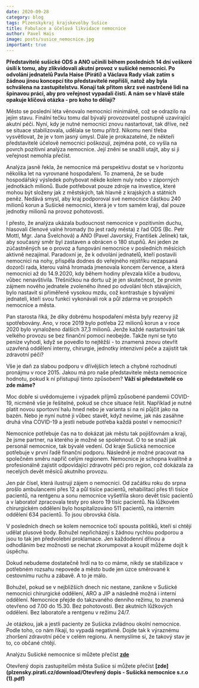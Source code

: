 ```yaml
---
date: 2020-09-28
category: blog
tags: Plzenskykraj krajskevolby Sušice
title: Fabulace a účelová likvidace nemocnice
author: Pavel Hais
image: posts/susice_nemocnice.jpg
important: true
---
```

**Představitelé sušické ODS a ANO učinili během posledních 14 dní veškeré úsilí k tomu, aby zlikvidovali akutní provoz v sušické nemocnici. Po odvolání jednatelů Pavla Haise (Piráti) a Václava Rady však zatím s žádnou jinou koncepcí tito představitelé nepřišli, natož aby byla schválena na zastupitelstvu. Konají tak přitom skrz své nastrčené lidi na špinavou práci, aby pro veřejnost vypadali čistí. A nám se v hlavě stále opakuje klíčová otázka - pro koho to dělají?**

Město se poslední léta věnovalo nemocnici minimálně, což se odrazilo na jejím stavu. Finální tečku tomu dal bývalý provozovatel postupně uzavírající akutní péči. Nyní, kdy je nutné nemocnici znovu nastartovat, tak dříve, než se situace stabilizovala, udělala se tomu přítrž. Nikomu není třeba vysvětlovat, že je v tom jasný úmysl. Dále je prokazatelné, že někteří představitelé účelově nemocnici poškozují, zejména poté, co vyšla na povrch pozitivní analýza nemocnice. Její znění se snažili utajit, aby si ji veřejnost nemohla přečíst. 

Analýza jasně řekla, že nemocnice má perspektivu dostat se v horizontu několika let na vyrovnané hospodaření. To znamená, že se bude hospodářský výsledek pohybovat někde kolem nuly nebo v záporných jednotkách milionů. Bude potřebovat pouze zdroje na investice, které mohou být složeny jak z městských, tak hlavně z krajských a státních peněz. Nedává smysl, aby kraj podporoval své nemocnice částkou 240 milionů korun a Sušické nemocnici, která je v tom samém kraji, dal pouze jednotky milionů na provoz pohotovosti.

I přesto, že analýza ukázala budoucnost nemocnice v pozitivním duchu, hlasovali členové valné hromady (to jest rady města) z řad ODS (Bc. Petr Mottl, Mgr. Jana Švelchová) a ANO (Pavel Javorský, František Jelínek) tak, aby současný směr byl zastaven a obrácen o 180 stupňů. Ani jeden ze zúčastněných se o provoz a fungování nemocnice v posledních měsících aktivně nezajímal. Paradoxní je, že k odvolání jednatelů, kteří postavili nemocnici na nohy, přispěla dodnes do veřejného rejstříku nezapsaná dozorčí rada, kterou valná hromada jmenovala koncem července, a která nemocnici až do 14.9.2020, kdy během hodiny převzala klíče a budovu, vůbec nenavštívila. Třešničkou na dortu už je jen skutečnost, že prvním zájmem nového jednatele zvoleného ihned po odvolání těch stávajících, bylo nastavit si přiměřeně vysokou mzdu, což kontrastuje s bývalými jednateli, kteří svou funkci vykonávali rok a půl zdarma ve prospěch nemocnice a města.

Pan starosta říká, že díky dobrému hospodaření města byly rezervy již spotřebovány. Ano, v roce 2019 bylo potřeba  22 milionů korun a v roce 2020 bylo vynaloženo dalších 37,3 milionů. Jenže každé nastartování tak velkého provozu se bez finanční pomoci neobejde. Takže nyní se tyto peníze vyhodí, když se povedlo to nejtěžší -  to znamená znovu otevřít uzavřená oddělení interny, chirurgie, jednotky intenzivní péče a zajistit tak zdravotní péči?

Vše je daň za slabou podporu v dřívějších letech a chybné rozhodnutí pronájmu v roce 2015. Jakou má pro naše představitele města nemocnice hodnotu, pokud k ní přistupují tímto způsobem? **Váží si představitelé co zde máme?**

Moc dobře si uvědomujeme i výpadek příjmů způsobené pandemii COVID-19, nicméně vše je řešitelné, pokud se chce situace řešit. Například je nutné platit novou sportovní halu hned nebo je varianta si na ni půjčit  jako na bazén.  Nebo je nyní nutné ji vůbec stavět, když nevíme, jak nás zasáhne druhá vlna COVID-19 a jestli nebude potřeba každá postel v nemocnici?

Nemocnice potřebuje čas na to dokázat jak městu tak pojišťovnám a kraji, že jsme partner, na kterého je možné se spolehnout. O to se snaží jak personál nemocnice, tak bývalé vedení. Od kraje Sušická nemocnice potřebuje v první řadě finanční podporu. Následně je možné pracovat na společném směru napříč celým regionem. Nemocnice je schopna kvalitně a profesionálně zajistit odpovídající zdravotní péči pro region, což dokázala za necelých devět měsíců akutního provozu. 

Jen pár čísel, která ilustrují zájem o nemocnici. Od začátku roku do srpna prošlo ambulancemi přes 12 a půl tisíce pacientů, rehabilitací přes tři tisíce pacientů, na rentgenu a sonu nemocnice vyšetřila skoro devět tisíc pacientů a v laboratoř zpracovala testy pro skoro 19 tisíc pacientů. Na lůžkovém chirurgickém oddělení bylo hospitalizováno 511 pacientů, na interním oddělení 634 pacientů. To jsou obrovská čísla. 

V posledních dnech se kolem nemocnice točí spousta politiků, kteří si chtějí udělat plusové body. Bohužel nepřicházejí s žádnou rychlou podporou a jsou to tak jen předvolební proklamace. Jen každodenní dřinou a odhodláním bez možnosti se nechat zkorumpovat a koupit můžeme dojít k úspěchu.     

Dokud nebudeme dostatečně hrdí na to co máme, nikdy se stabilizace v potřebném rozsahu nepovede a město bude jen úzce směrované k cestovnímu ruchu a zábavě. A to je málo.

Bohužel, pokud se v nejbližších dnech nic nestane, zanikne v Sušické nemocnici chirurgické oddělení, ARO a JIP a následně možná i interní oddělení. Nemocnice přejde do takzvaného denního režimu, to znamená otevřeno od 7.00 do 15.30. Bez pohotovosti. Bez akutních lůžkových oddělení. Bez laboratoře a rentgenu v režimu 24/7. 

Je otázkou, jak a jestli pacienty ze Sušicka zvládnou okolní nemocnice. Podle toho, co nám říkají, to vypadá negativně. Dojde tak k výraznému zhoršení zdravotní péče v celém regionu. A nemyslíme si, že takový stav je to, co občané chtějí.


Analýzu Sušické nemocnice si můžete přečíst **[zde](plzensky.pirati.cz/download/analyza_susice_1.pdf)**


Otevřený dopis zastupitelům města Sušice si můžete přečíst **[zde](plzensky.pirati.cz/download/Otevřený dopis - Sušická nemocnice s.r.o (1).pdf)**
